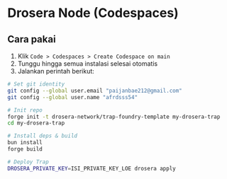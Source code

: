 # Drosera Node (Codespaces)

## Cara pakai

1. Klik `Code > Codespaces > Create Codespace on main`
2. Tunggu hingga semua instalasi selesai otomatis
3. Jalankan perintah berikut:

```bash
# Set git identity
git config --global user.email "paijanbae212@gmail.com"
git config --global user.name "afrdsss54"

# Init repo
forge init -t drosera-network/trap-foundry-template my-drosera-trap
cd my-drosera-trap

# Install deps & build
bun install
forge build

# Deploy Trap
DROSERA_PRIVATE_KEY=ISI_PRIVATE_KEY_LOE drosera apply
